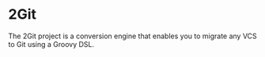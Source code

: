 # 2Git

The 2Git project is a conversion engine that enables you to migrate any VCS to Git using a Groovy DSL.
